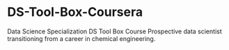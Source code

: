 # DS-Tool-Box-Coursera
Data Science Specialization DS Tool Box Course
Prospective data scientist transitioning from a career in chemical engineering. 
